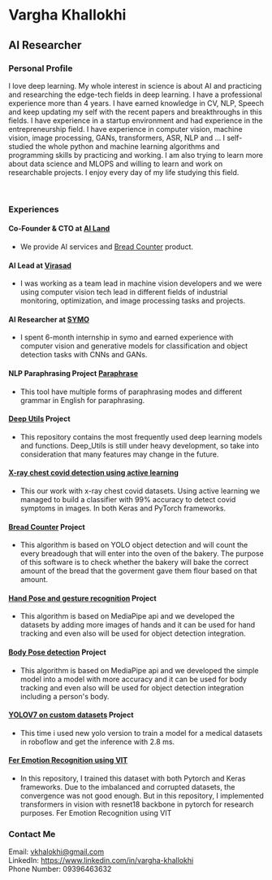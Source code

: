 # Vargha Khallokhi
## AI Researcher
### Personal Profile
I love deep learning. My whole interest in science is about AI and practicing and researching the edge-tech fields in deep learning. I have a professional experience more than 4 years. I have earned knowledge in CV, NLP, Speech and keep updating my self with the recent papers and breakthroughs in this fields.
I have experience in a startup environment and had experience in the entrepreneurship field.
I have experience in computer vision, machine vision, image processing, GANs, transformers, ASR, NLP and …
I self-studied the whole python and machine learning algorithms and programming skills by practicing and working. I am also trying to learn more about data science and MLOPS and willing to learn and work on researchable projects. 
I enjoy every day of my life studying this field. 

<br>

### Experiences
#### Co-Founder & CTO at [AI Land](https://www.ai-land.ir)
- We provide AI services and [Bread Counter](https://github.com/Vargha-Kh/Bread_Counter) product.
#### AI Lead at [Virasad](https://virasad.ir/en/homepage/)
- I was working as a team lead in machine vision developers and we were using computer vision tech lead in different fields of
industrial monitoring, optimization, and image processing tasks and projects.
#### AI Researcher at [SYMO](https://www.linkedin.com/company/symo/)
- I spent 6-month internship in symo and earned
experience with computer vision and generative
models for classification and object detection tasks
with CNNs and GANs.

#### NLP Paraphrasing Project [Paraphrase](http://keybot.tools)
- This tool have multiple forms of paraphrasing modes and different grammar in English for paraphrasing.

#### [Deep Utils](https://github.com/pooya-mohammadi/deep_utils) Project
- This repository contains the most frequently used deep learning models and functions. Deep_Utils is still under heavy development, so take into consideration that many features may change in the future.

#### [X-ray chest covid detection using active learning](https://github.com/Vargha-Kh/Covid-19-detection)
- This our work with x-ray chest covid datasets. Using active learning we managed to build a classifier with 99% accuracy to detect covid symptoms in images. In both Keras and PyTorch frameworks.

#### [Bread Counter](https://github.com/Vargha-Kh/Bread_Counter) Project 
- This algorithm is based on YOLO object detection and will count the every breadough that will enter into the oven of the bakery. The purpose of this software is to check whether the bakery will bake the correct amount of the bread that the goverment gave them flour based on that amount.

#### [Hand Pose and gesture recognition](https://github.com/Vargha-Kh/Hand-Gesture-Recognition-Mediapipe) Project 
- This algorithm is based on MediaPipe api and we developed the datasets by adding more images of hands and it can be used for hand tracking and even also will be used for object detection integration.

#### [Body Pose detection](https://github.com/Vargha-Kh/Pose-Detection-using-Media-Pipe) Project 
- This algorithm is based on MediaPipe api and we developed the simple model into a model with more accuracy and it can be used for body tracking and even also will be used for object detection integration including a person's body.

#### [YOLOV7 on custom datasets](https://github.com/Vargha-Kh/YOLOV7_on_BCCD) Project
- This time i used new yolo version to train a model for a medical datasets in roboflow and get the inference with 2.8 ms.

#### [Fer Emotion Recognition using VIT](https://github.com/Vargha-Kh/Fer-Emotion-Recognition)
- In this repository, I trained this dataset with both Pytorch and Keras frameworks. Due to the imbalanced and corrupted datasets, the convergence was not good enough. But in this repository, I implemented transformers in vision with resnet18 backbone in pytorch for research purposes.
Fer Emotion Recognition using VIT


### Contact Me
Email: vkhalokhi@gmail.com \
LinkedIn: https://www.linkedin.com/in/vargha-khallokhi \
Phone Number: 09396463632
